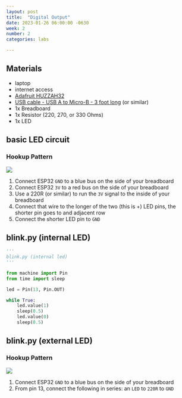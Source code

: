```yaml
---
layout: post
title:  "Digital Output"
date: 2023-01-26 06:00:00 -0630
week: 2
number: 2
categories: labs

---
```


## Materials

* laptop
* internet access
* [Adafruit HUZZAH32](https://www.adafruit.com/product/3591)
* [USB cable - USB A to Micro-B - 3 foot long](https://www.adafruit.com/product/592) (or similar)
* 1x Breadboard
* 1x Resistor (220, 270, or 330 Ohms)
* 1x LED


## basic LED circuit

### Hookup Pattern

![]({{site.url}}/assets/imgs/fritzing/esp32-basic-led-circuit.png)

1. Connect ESP32 `GND` to a blue bus on the side of your breadboard
2. Connect ESP32 `3V` to a red bus on the side of your breadboard
3. Use a 220R (or similar) to run the `3V` signal to the inside of your breadboard
4. Connect that wire to the longer of the two (this is +) LED pins, the shorter pin goes to and adjacent row
5. Connect the shorter LED pin to `GND`


## blink.py (internal LED)

```python
'''
blink.py (internal led)
'''

from machine import Pin
from time import sleep

led = Pin(13, Pin.OUT)

while True:
    led.value(1)
    sleep(0.5)
    led.value(0)
    sleep(0.5)

```


## blink.py (external LED)

### Hookup Pattern

![]({{site.url}}/assets/imgs/fritzing/esp32-external-led.png)

1. Connect ESP32 `GND` to a blue bus on the side of your breadboard
2. From pin 13, connect the following in series: an `LED` to `220R` to `GND`
